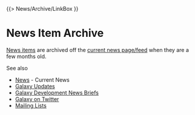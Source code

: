 {{> News/Archive/LinkBox }}

# News Item Archive

[News items](/src/news/index.md) are archived off the [current news page/feed](/src/news/index.md) when they are a few months old.  

See also 
* [News](/src/news/index.md) - Current News
* [Galaxy Updates](/src/GalaxyUpdates/index.md)
* [Galaxy Development News Briefs](/src/DevNewsBriefs/index.md)
* [Galaxy on Twitter](/src/GalaxyOnTwitter/index.md)
* [Mailing Lists](/src/MailingLists/index.md)

